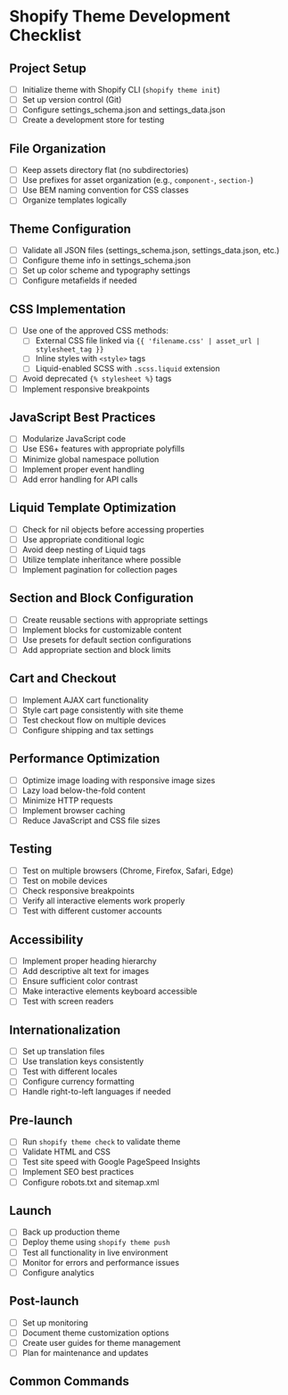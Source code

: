 # Shopify Theme Development Checklist

## Project Setup

- [ ] Initialize theme with Shopify CLI (`shopify theme init`)
- [ ] Set up version control (Git)
- [ ] Configure settings_schema.json and settings_data.json
- [ ] Create a development store for testing

## File Organization

- [ ] Keep assets directory flat (no subdirectories)
- [ ] Use prefixes for asset organization (e.g., `component-`, `section-`)
- [ ] Use BEM naming convention for CSS classes
- [ ] Organize templates logically

## Theme Configuration

- [ ] Validate all JSON files (settings_schema.json, settings_data.json, etc.)
- [ ] Configure theme info in settings_schema.json
- [ ] Set up color scheme and typography settings
- [ ] Configure metafields if needed

## CSS Implementation

- [ ] Use one of the approved CSS methods:
  - [ ] External CSS file linked via `{{ 'filename.css' | asset_url | stylesheet_tag }}`
  - [ ] Inline styles with `<style>` tags
  - [ ] Liquid-enabled SCSS with `.scss.liquid` extension
- [ ] Avoid deprecated `{% stylesheet %}` tags
- [ ] Implement responsive breakpoints

## JavaScript Best Practices

- [ ] Modularize JavaScript code
- [ ] Use ES6+ features with appropriate polyfills
- [ ] Minimize global namespace pollution
- [ ] Implement proper event handling
- [ ] Add error handling for API calls

## Liquid Template Optimization

- [ ] Check for nil objects before accessing properties
- [ ] Use appropriate conditional logic
- [ ] Avoid deep nesting of Liquid tags
- [ ] Utilize template inheritance where possible
- [ ] Implement pagination for collection pages

## Section and Block Configuration

- [ ] Create reusable sections with appropriate settings
- [ ] Implement blocks for customizable content
- [ ] Use presets for default section configurations
- [ ] Add appropriate section and block limits

## Cart and Checkout

- [ ] Implement AJAX cart functionality
- [ ] Style cart page consistently with site theme
- [ ] Test checkout flow on multiple devices
- [ ] Configure shipping and tax settings

## Performance Optimization

- [ ] Optimize image loading with responsive image sizes
- [ ] Lazy load below-the-fold content
- [ ] Minimize HTTP requests
- [ ] Implement browser caching
- [ ] Reduce JavaScript and CSS file sizes

## Testing

- [ ] Test on multiple browsers (Chrome, Firefox, Safari, Edge)
- [ ] Test on mobile devices
- [ ] Check responsive breakpoints
- [ ] Verify all interactive elements work properly
- [ ] Test with different customer accounts

## Accessibility

- [ ] Implement proper heading hierarchy
- [ ] Add descriptive alt text for images
- [ ] Ensure sufficient color contrast
- [ ] Make interactive elements keyboard accessible
- [ ] Test with screen readers

## Internationalization

- [ ] Set up translation files
- [ ] Use translation keys consistently
- [ ] Test with different locales
- [ ] Configure currency formatting
- [ ] Handle right-to-left languages if needed

## Pre-launch

- [ ] Run `shopify theme check` to validate theme
- [ ] Validate HTML and CSS
- [ ] Test site speed with Google PageSpeed Insights
- [ ] Implement SEO best practices
- [ ] Configure robots.txt and sitemap.xml

## Launch

- [ ] Back up production theme
- [ ] Deploy theme using `shopify theme push`
- [ ] Test all functionality in live environment
- [ ] Monitor for errors and performance issues
- [ ] Configure analytics

## Post-launch

- [ ] Set up monitoring
- [ ] Document theme customization options
- [ ] Create user guides for theme management
- [ ] Plan for maintenance and updates

## Common Commands

